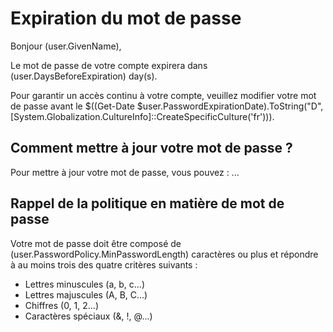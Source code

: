 # Expiration du mot de passe

Bonjour $($user.GivenName),

Le mot de passe de votre compte expirera dans $($user.DaysBeforeExpiration) day(s).

Pour garantir un accès continu à votre compte, veuillez modifier votre mot de passe avant le $((Get-Date $user.PasswordExpirationDate).ToString("D", [System.Globalization.CultureInfo]::CreateSpecificCulture('fr'))).

## Comment mettre à jour votre mot de passe ?

Pour mettre à jour votre mot de passe, vous pouvez : ...

## Rappel de la politique en matière de mot de passe

Votre mot de passe doit être composé de $($user.PasswordPolicy.MinPasswordLength) caractères ou plus et répondre à au moins trois des quatre critères suivants :

- Lettres minuscules (a, b, c...)
- Lettres majuscules (A, B, C...)
- Chiffres (0, 1, 2...)
- Caractères spéciaux (&, !, @...)
